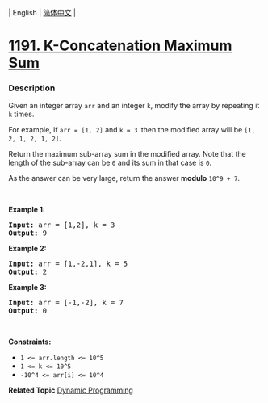 | English | [简体中文](README.md) |

# [1191. K-Concatenation Maximum Sum](https://leetcode-cn.com/problems/k-concatenation-maximum-sum)
 ### Description
<p>Given an integer array <code>arr</code>&nbsp;and an integer <code>k</code>, modify the array by repeating it <code>k</code> times.</p>

<p>For example, if <code>arr&nbsp;= [1, 2]</code> and <code>k = 3 </code>then the modified array will be <code>[1, 2, 1, 2, 1, 2]</code>.</p>

<p>Return the maximum sub-array sum in the modified array. Note that the length of the sub-array can be <code>0</code>&nbsp;and its sum in that case is <code>0</code>.</p>

<p>As the answer can be very large, return the answer&nbsp;<strong>modulo</strong>&nbsp;<code>10^9 + 7</code>.</p>

<p>&nbsp;</p>
<p><strong>Example 1:</strong></p>

<pre>
<strong>Input:</strong> arr = [1,2], k = 3
<strong>Output:</strong> 9
</pre>

<p><strong>Example 2:</strong></p>

<pre>
<strong>Input:</strong> arr = [1,-2,1], k = 5
<strong>Output:</strong> 2
</pre>

<p><strong>Example 3:</strong></p>

<pre>
<strong>Input:</strong> arr = [-1,-2], k = 7
<strong>Output:</strong> 0
</pre>

<p>&nbsp;</p>
<p><strong>Constraints:</strong></p>

<ul>
	<li><code>1 &lt;= arr.length &lt;= 10^5</code></li>
	<li><code>1 &lt;= k &lt;= 10^5</code></li>
	<li><code>-10^4 &lt;= arr[i] &lt;= 10^4</code></li>
</ul>

**Related Topic**  [Dynamic Programming](https://leetcode-cn.com/tag/dynamic-programming) 